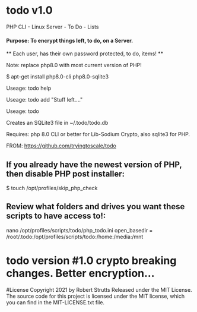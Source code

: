 # todo v1.0
PHP CLI - Linux Server - To Do - Lists

#### Purpose: To encrypt things left, to do, on a Server.

** Each user, has their own password protected, to do, items! **

Note: replace php8.0 with most current version of PHP!

$ apt-get install php8.0-cli php8.0-sqlite3

Useage: todo help

Useage: todo add "Stuff left...."

Useage: todo

Creates an SQLite3 file in ~/.todo/todo.db

Requires: php 8.0 CLI or better for Lib-Sodium Crypto, also sqlite3 for PHP.

FROM: https://github.com/tryingtoscale/todo

## If you already have the newest version of PHP, then disable PHP post installer:
$ touch /opt/profiles/skip_php_check

## Review what folders and drives you want these scripts to have access to!:
nano /opt/profiles/scripts/todo/php_todo.ini
open_basedir = /root/.todo:/opt/profiles/scripts/todo:/home:/media:/mnt

# todo version #1.0 crypto breaking changes. Better encryption...

#License
Copyright 2021 by Robert Strutts
Released under the MIT License. The source code for this project is licensed under the MIT license, which you can find in the MIT-LICENSE.txt file.
